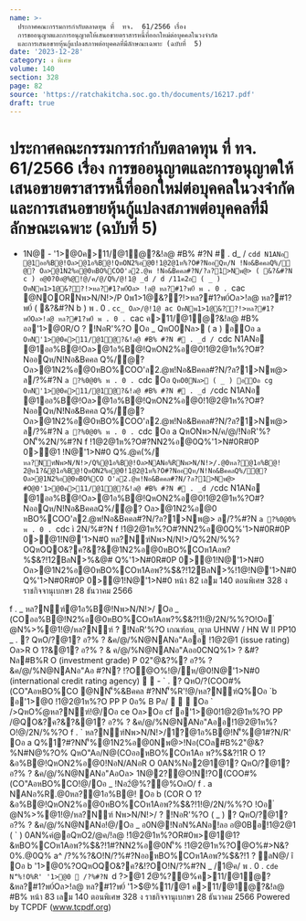 ```yaml
---
name: >-
  ประกาศคณะกรรมการกำกับตลาดทุน ที่  ทจ.  61/2566 เรื่อง 
  การขออนุญาตและการอนุญาตให้เสนอขายตราสารหนี้ที่ออกใหม่ต่อบุคคลในวงจำกัด 
  และการเสนอขายหุ้นกู้แปลงสภาพต่อบุคคลที่มีลักษณะเฉพาะ (ฉบับที่  5)
date: '2023-12-28'
category: ง พิเศษ
volume: 140
section: 328
page: 82
source: 'https://ratchakitcha.soc.go.th/documents/16217.pdf'
draft: true
---
```


# ประกาศคณะกรรมการกำกับตลาดทุน ที่  ทจ.  61/2566 เรื่อง  การขออนุญาตและการอนุญาตให้เสนอขายตราสารหนี้ที่ออกใหม่ต่อบุคคลในวงจำกัด  และการเสนอขายหุ้นกู้แปลงสภาพต่อบุคคลที่มีลักษณะเฉพาะ (ฉบับที่  5)

- 1N@ - '1>@0ค>11/@1ํ@?&!ล@ #B% #?N # . d_ / `cdd N1ANอ @1ออ%B@!Oล>@1อ%B@!QหON2%อ@0!1@2@1ห%?O#?NออQห/N !Nอ&BคคลQ%/ํ@? Oล>@1N2%อ@0หBO%COO'ล2.@พ !Nอ&Bคคล#?N/?ล?1>Nพ@> ( &?&#?N c ) อ@0?0อํ@%@!@/ค/@/Q%/@!1@ _d / d /11ค2อ ( _ ) OหNพ1>1@&??!>หล?#1?พ0์Oล> !ล@ หล?#1?พ0์ พ . 0 . `cac @NOORNพ>N/N!>/P 0พ1>1@&??!>หล?#1?พ0์Oล>!ล@ หล?#1?พ0์ ( &?&#?N b ) พ . 0 . `cc_ Oล>/@!1@ ac OหNพ1>1@&??!>หล?#1?พ0์Oล>!ล@ หล?#1?พ0์ พ . 0 . `cac ค>11/@1ํ@?&!ล@ #B% ออ'1>@0R/O ? !NอR'%?O Oอ _ QหO0Nล> ( a ) อOอ `a OหN'1>@0ค>11/@1ํ@?&!ล@ #B% #?N # . _d / `cdc N1ANอ @1ออ%B@!Oล>@1อ%B@!QหON2%อ@0!1@2@1ห%?O#?NออQห/N!Nอ&Bคคล Q%/ํ@? Oล>@1N2%อ@0หBO%COO'ล2.@พ!Nอ&Bคคล#?N/?ล?1>Nพ@> ล/?%#?N `a ?%0@0% พ . 0 . `cdc Oอ ` QหO0Nล> ( _ ) อOอ cg OหN'1>@0ค>11/@1ํ@?&!ล@ #B% #?N # . _d / `cdc N1ANอ @1ออ%B@!Oล>@1อ%B@!QหON2%อ@0!1@2@1ห%?O#?NออQห/N!Nอ&Bคคล Q%/ํ@? Oล>@1N2%อ@0หBO%COO'ล2.@พ!Nอ&Bคคล#?N/?ล?1>Nพ@> ล/?%#?N `a ?%0@0% พ . 0 . `cdc Oอ a QหONพ>N/ค/@/!NอR'%?ON'็%2N/%#?N f !1@2@1ห%?O#?NN2%อ@0Q%'1>N#0R#0P 0>@1 !N@'1>N#0 Q%.@ค(%/ ` หล?Nฑ์Nพ>N/N!>/Q%@1อ%B@!Oล>NANอ%RNพ>N/N!>/.@0หล?@1อ%B@! 2ํ@ห1?&@1อ%B@!QหON2%อ@0!1@2@1ห%?O#?NออQห/N!Nอ&BคคลQ%/ํ@? Oล>@1N2%อ@0หBO%CO O'ล2.@พ!Nอ&Bคคล#?N/?ล?1>Nพ@> #O@0'1>@0ค>11/@1ํ@?&!ล@ #B% #?N # . _d / `cdc N1ANอ @1ออ%B@!Oล>@1อ%B@!QหON2%อ@0!1@2@1ห%?O#?NออQห/N!Nอ&BคคลQ%/ํ@? Oล>@1N2%อ@0 หBO%COO'ล2.@พ!Nอ&Bคคล#?N/?ล?1>Nพ@> ล/?%#?N `a ?%0@0% พ . 0 . `cdc ì 2N/%#?N f !1@2@1ห%?O#?NN2%อ@0Q%'1>N#0R#0P 0>@1!N@'1>N#0 หล?Nฑ์Nพ>N/N!>/Q%2N/%%?OQหOQO&?ค?&?&@1N2%อ@0หBO%COห1Aอพ?%$&?!12BลN>%&@# Q%'1>N#0R#0P 0>@1!N@'1>N#0 Oล>@1N2%อ@0หBO%COห1Aอพ?%$&?!12BลN>%!1@!N@'1>N#0 Q%'1>N#0R#0P 0>@1!N@'1>N#0 หน้า 82 เลม 140 ตอนพิเศษ 328 ง ราชกิจจานุเบกษา 28 ธันวาคม 2566

f . _ หล?Nฑ์@1อ%B@!Nพ>N/N!>/ Oอ _ (COออ%B@!N2%อ@0หBO%COห1Aอพ?%$&?!1!@/2N/%%?O!Oอ ํ @N%>%@1!@/หล?Nฑ์ ? !NอR'%?O เกณฑ์อน ุ ญาต UHNW / HN W II PP10 _ . ? QหO/?@1? อ?% ? &ค/@/%N@NANอ"Aออ !1@2@1 (issue rating) Oล>R O 1?&@1? อ?% ? & ค/@/%N@NANอ"Aออ0CNQ%1> ? &#?Nล#B%R O (investment grade) P 02"@&?%? อ?% ? &ค/@/%N@NANอ"Aอ #?N? !?O@O%!@/ห/@0!N@'1>N#0 (international credit rating agency)   - ` . ? QหO/?(COO#%(CO"AอหBO%CO @NN'็%&Bคคล #?NN'็%R'!@/หล?Nฑ์Q%Oอ `b อ'1>@0 !1@2@1ห%?O PP P 0อ% B Pล/    Oอ ` />QหO%ํ@หล?Nฑ์!@/Oอ ce Oล>Oอ cf อ'1>@0!1@2@1ห%?O PP /@QO&?ค?&?&@1? อ?% ? &ค/@/%N@NANอ"Aออ!1@2@1ห%?O!@/2N/%%?O f . ` หล?Nฑ์Nพ>N/N!>/1?@1อ%B@!N'็%@1#?N/R' Oอ a Q%1?#?NN'็%@1N2%อ@0Nพ@>!Nอ(COล#B%2"@&?%N#N@%?O% QหO"Aอ/N@(COออหBO%COห1Aอ พ?%$&?!1R O 1?&อ%B@!QหON2%อ@0!NอN/ANอR O 0AN%Nอ2@1@1? QหO/?@1? อ?% ? &ค/@/%N@NANอ"AอOล> 1N@2?@O!N!?O(COO#%(CO"AอหBO%CO!@/Oอ _ !Nอ2ํ@%?@%OลO/ f . a NANอ%R.@0หล?@1อ%B@! Oอ b (COR O 1?&อ%B@!QหON2%อ@0หBO%COห1Aอพ?%$&?!1!@/2N/%%?O !Oอ ํ @N%>%@1!@/หล?Nฑ์ Nพ>N/N!>/ ? !NอR'%?O ( _ ) ? QหO/?@1? อ?% ? &ค/@/%N@NANอ!@/Oอ _ อ0N@!NอN%ANอ!ลอ อ@0Bอ!1@2@1 ( ` ) 0AN%คํ@อQหO2/@ค/!ล@ !1@2@1ห%?OR#0พ>@1@1?&หBO%COห1Aอพ?%$&?!1#?NN2%อ@0N'็% !1@2@1ห%?O@O%#>N&?0%.@0Q% a^ /?%%?&O!N/?%#?NออหBO%COห1Aอพ?%$&?!1 ? ลN@/ î Oอ b '1>@0%?OQหOQO&?ค?&!?OO!N/?%#?N _ /1@ค/ พ . 0 . `cde N'็%!O%R' '1>@0  /?%#?N `d $?%/@ค/ พ . 0 . `cdd พ1อ%ค์ &B11@!1>Cล Nล@$>@1 2ํ@%?@%ค>11/@1ํ@?&หล?#1?พ0์Oล>!ล@ หล?#1?พ0์ '1>$@%11/@1 ค>11/@1ํ@?&!ล@ #B% หน้า 83 เลม 140 ตอนพิเศษ 328 ง ราชกิจจานุเบกษา 28 ธันวาคม 2566 Powered by TCPDF (www.tcpdf.org)
